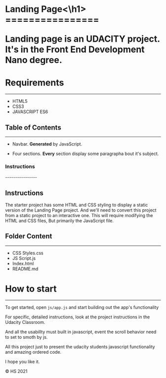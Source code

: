 <h1>Landing Page<\h1>
================

Landing page is an **UDACITY** project.
It's in the Front End Development Nano degree.

# Requirements
--------------

* HTML5
* CSS3
* JAVASCRIPT ES6

## Table of Contents
--------------------

* Navbar. **Generated** by JavaScript.

* Four sections. **Every** section display some paragrapha bout it's subject.

<h3>Instructions</h3>
----------------

## Instructions

The starter project has some HTML and CSS styling to display a static version of the Landing Page project.
And we'll need to convert this project from a static project to an interactive one.
This will require modifying the HTML and CSS files,
But primarily the JavaScript file.

## Folder Content
-----------------

* CSS
    Styles.css
* JS
    Script.js
* Index.html
* README.md

# How to start
---------------

To get started, open `js/app.js` and start building out the app's functionality

For specific, detailed instructions, look at the project instructions in the Udacity Classroom.

And all the usabillty must built in javascript, event the scroll behavior need to set to smoth by js.

All this project just to present the udacity students javascript functionality and amazing ordered code.

I hope you like it.

© HS 2021
